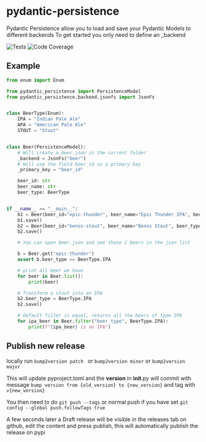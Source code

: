 # pydantic-persistence
Pydantic Persistence allow you to load and save your Pydantic Models to different backends
To get started you only need to define an _backend

![Tests](https://github.com/prismaticd/pydantic-persistence/workflows/Tests/badge.svg?branch=master)
![Code Coverage](https://img.shields.io/badge/code%20coverage-100%25-success.svg)

## Example

```python
from enum import Enum

from pydantic_persistence import PersistenceModel
from pydantic_persistence.backend.jsonfs import JsonFs


class BeerType(Enum):
    IPA = "Indian Pale Ale"
    APA = "American Pale Ale"
    STOUT = "Stout"


class Beer(PersistenceModel):
    # Will create a beer.json in the current folder
    _backend = JsonFs("beer")
    # Will use the field beer_id as a primary key
    _primary_key = "beer_id"

    beer_id: str
    beer_name: str
    beer_type: BeerType


if __name__ == "__main__":
    b1 = Beer(beer_id="epic-thunder", beer_name="Epic Thunder IPA", beer_type=BeerType.IPA)
    b1.save()
    b2 = Beer(beer_id="benos-stout", beer_name="Benos Stout", beer_type=BeerType.STOUT)
    b2.save()

    # You can open beer.json and see those 2 beers in the json list

    b = Beer.get("epic-thunder")
    assert b.beer_type == BeerType.IPA

    # print all beer we have
    for beer in Beer.list():
        print(beer)

    # Transform a stout into an IPA
    b2.beer_type = BeerType.IPA
    b2.save()

    # Default filter is equal, returns all the beers of type IPA
    for ipa_beer in Beer.filter("beer_type", BeerType.IPA):
        print(f"{ipa_beer} is an IPA")

```


## Publish new release

locally run `bump2version patch ` or `bump2version minor` or `bump2version major`

This will update pyproject.toml and the __version__ in __init__.py will commit with message
`bump version from {old_version} to {new_version}` and tag with `v{new_version}`

You then need to do `git push --tags` or normal push if you have set `git config --global push.followTags true`

A few seconds later a Draft release will be visible in the releases tab on github, edit the content and press publish,
this will automatically publish the release on pypi
